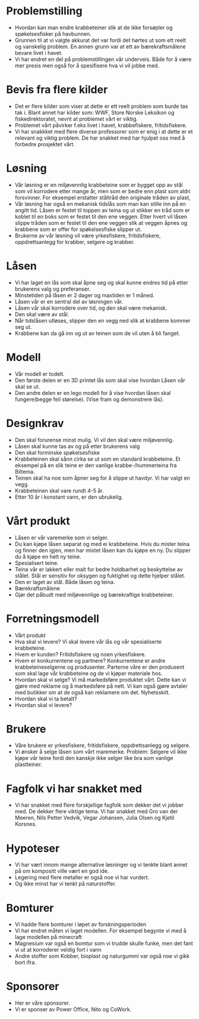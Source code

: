 # Problemstilling
- Hvordan kan man endre krabbeteiner slik at de ikke forsøpler og spøkelsesfisker på havbunnen. 
- Grunnen til at vi valgte akkurat det var fordi det hørtes ut som ett reelt og vanskelig problem. En annen grunn var at ett av bærekraftsmålene bevare livet i havet.
- Vi har endret en del på problemstillingen vår underveis. Både for å være mer presis men også for å spesifisere hva vi vil jobbe med. 

# Bevis fra flere kilder
- Det er flere kilder som viser at dette er ett reelt problem som burde tas tak i. Blant annet har kilder som: WWF, Store Norske Leksikon og fiskedirektoratet, nevnt at problemet vårt er viktig.
- Problemet vårt påvirker f.eks livet i havet, krabbefiskere, fritidsfiskere.
- Vi har snakkket med flere diverse professorer som er enig i at dette er et relevant og viktig problem. De har snakket med har hjulpet oss med å forbedre prosjektet vårt. 

# Løsning
- Vår løsning er en miljøvennlig krabbeteine som er bygget opp av stål som vil korrodere etter mange år, men som er bedre enn plast som aldri forsvinner. For eksempel erstatter ståltråd den originale tråden av plast,
- Vår løsning har også en mekanisk tidslås som man kan stille inn på en angitt tid. Låsen er festet til toppen av teina og ut stikker en tråd som er koblet til en boks som er festet til den ene veggen. Etter hvert vil låsen slippe tråden som er festet til den ene veggen slik at veggen åpnes og krabbene som er offer for spøkelsesfiske slipper ut.
- Brukerne av vår løsning vil være yrkesfiskere, fritidsfiskere, oppdrettsanlegg for krabber, selgere og krabber.

# Låsen 
- Vi har laget en lås som skal åpne seg og skal kunne endres tid på etter brukerens valg og preferanser.  
- Minstetiden på låsen er 2 dager og maxtiden er 1 måned. 
- Låsen vår er en sentral del av løsningen vår. 
- Låsen vår skal korrodere over tid, og den skal være mekanisk. 
- Den skal være av stål. 
- Når tidslåsen utløses, slipper den en vegg ned slik at krabbene kommer seg ut. 
- Krabbene kan da gå inn og ut av teinen som de vil uten å bli fanget.

# Modell
- Vår modell er todelt. 
- Den første delen er en 3D printet lås som skal vise hvordan Låsen vår skal se ut. 
- Den andre delen er en lego modell for å vise hvordan låsen skal fungere(begge feil størelse). (Vise fram og demonstrere lås).

# Designkrav
- Den skal forurense minst mulig. Vi vil den skal være miljøvennlig. 
- Låsen skal kunne tas av og på etter brukerens valg
- Den skal forminske spøkelsesfiske
- Krabbeteinen skal sånn cirka se ut som en standard krabbeteine. Et eksempel på en slik teine er den vanlige krabbe-/hummerteina fra Biltema. 
- Teinen skal ha noe som åpner seg for å slippe ut havdyr. Vi har valgt en vegg.
- Krabbeteinen skal vare rundt 4-5 år. 
- Etter 10 år i konstant vann, er den ubrukelig.

# Vårt produkt
- Låsen er vår varemerke som vi selger.
- Du kan kjøpe låsen separat og med ei krabbeteine. Hvis du mister teina og finner den igjen, men har mistet låsen kan du kjøpe en ny. Du slipper du å kjøpe en helt ny teine.
- Spesialisert teine. 
- Teina vår er lakkert eller malt for bedre holdbarhet og beskyttelse av stålet. Stål er sensitiv for oksygen og fuktighet og dette hjelper stålet.
- Den er laget av stål. Både låsen og teina. 
- Bærekraftsmålene
- Gjør det påbudt med miljøvennlige og bærekraftige krabbeteiner. 

# Forretningsmodell
- Vårt produkt
- Hva skal vi levere? Vi skal levere vår lås og vår spesialiserte krabbeteine.
- Hvem er kunden? Fritidsfiskere og noen yrkesfiskere.
- Hvem er konkurrentene og partnere? Konkurrentene er andre krabbeteineselgerne og produsenter. Parterne våre er den produsent som skal lage vår krabbeteine og de vi kjøper materiale hos. 
- Hvordan skal vi selge? Vi må markedsføre produktet vårt. Dette kan vi gjøre med reklame og å markedsføre på nett. Vi kan også gjøre avtaler med butikker om at de også kan reklamere om det. Nyhetsskilt.
- Hvordan skal vi ta betalt? 
- Hvordan skal vi levere?

# Brukere 
- Våre brukere er yrkesfiskere, fritidsfiskere, oppdrettsanlegg og selgere.
- Vi ønsker å selge låsen som vårt maremerke. Problem: Selgere vil ikke kjøpe vår teine fordi den kanskje ikke selger like bra som vanlige plastteiner.

# Fagfolk vi har snakket med
- Vi har snakket med flere forskjellige fagfolk som dekker det vi jobber med. De dekker flere viktige tema. Vi har snakket med Gro van der Meeren, Nils Petter Vedvik, Vegar Johansen, Julia Olsen og Kjetil Korsnes.
  
# Hypoteser
- Vi har vært innom mange alternative løsninger og vi tenkte blant annet på om kompositt ville vært en god ide.
- Legering med flere metaller er også noe vi har vurdert.
- Og ikke minst har vi tenkt på naturstoffer.

# Bomturer
- Vi hadde flere bomturer i løpet av forskningsperioden
- Vi har endret måten vi laget modellen. For eksempel begynte vi med å lage modellen på minecraft
- Magnesium var også en bomtur som vi trudde skulle funke, men det fant vi ut at korroderer veldig fort i vann
- Andre stoffer som Kobber, bioplast og naturgummi var også noe vi gikk bort ifra. 

# Sponsorer
- Her er våre sponsorer. 
- Vi er sponser av Power Office, Nito og CoWork.